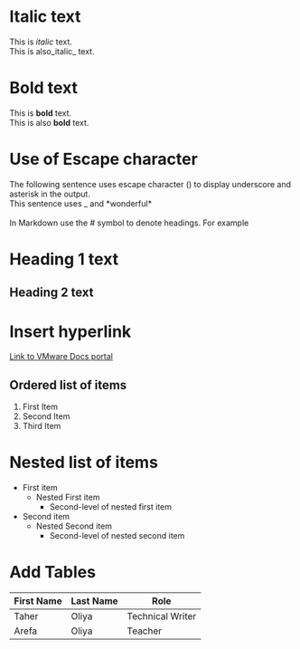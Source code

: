 # Italic text
This is *italic* text.</br>
This is also_italic_ text.
# Bold text
This is **bold** text.</br>
This is also __bold__ text.
# Use of Escape character
The following sentence uses escape character (\) to display underscore and asterisk in the output.</br>
  This sentence uses \_ and \*wonderful\*</br></br>
  In Markdown use the \# symbol to denote headings. For example
  # Heading 1 text
  ## Heading 2 text
  # Insert hyperlink 
  [Link to VMware Docs portal](https://docs.vmware.com)
  ## Ordered list of items
  1. First Item
  1. Second Item
  1. Third Item
  # Nested list of items
  - First item
    - Nested First item
      - Second-level of nested first item
  - Second item
    - Nested Second item
      - Second-level of nested second item
# Add Tables
First Name|Last Name|Role
-|-|-
Taher|Oliya|Technical Writer
Arefa|Oliya|Teacher

